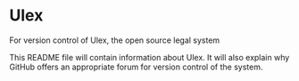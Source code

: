 # Ulex
For version control of Ulex, the open source legal system

This README file will contain information about Ulex.
It will also explain why GitHub offers an appropriate forum for version control of the system.
